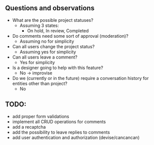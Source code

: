 ## Questions and observations

- What are the possible project statuses?
    - Assuming 3 states:
        - On hold, In review, Completed
- Do comments need some sort of approval (moderation)?
    - Assuming no for simplicity
- Can all users change the project status?
    - Assuming yes for simplicity
- Can all users leave a comment?
    - Yes for simplicity
- Is a designer going to help with this feature?
    - No -> improvise
- Do we (currently or in the future) require a conversation history for entities other than project?
  - No

## TODO:
  - add proper form validations
  - implement all CRUD operations for comments
  - add a recaptcha
  - add the possibility to leave replies to comments
  - add user authentication and authorization (devise/cancancan)
